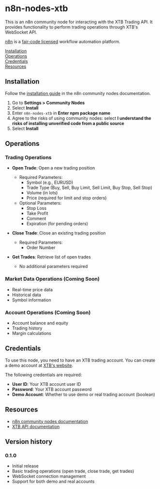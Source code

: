 # n8n-nodes-xtb

This is an n8n community node for interacting with the XTB Trading API. It provides functionality to perform trading operations through XTB's WebSocket API.

[n8n](https://n8n.io/) is a [fair-code licensed](https://docs.n8n.io/reference/license/) workflow automation platform.

[Installation](#installation)  
[Operations](#operations)  
[Credentials](#credentials)  
[Resources](#resources)  

## Installation

Follow the [installation guide](https://docs.n8n.io/integrations/community-nodes/installation/) in the n8n community nodes documentation.

1. Go to **Settings > Community Nodes**
2. Select **Install**
3. Enter `n8n-nodes-xtb` in **Enter npm package name**
4. Agree to the risks of using community nodes: select **I understand the risks of installing unverified code from a public source**
5. Select **Install**

## Operations

### Trading Operations

- **Open Trade**: Open a new trading position
  - Required Parameters:
    - Symbol (e.g., EURUSD)
    - Trade Type (Buy, Sell, Buy Limit, Sell Limit, Buy Stop, Sell Stop)
    - Volume (in lots)
    - Price (required for limit and stop orders)
  - Optional Parameters:
    - Stop Loss
    - Take Profit
    - Comment
    - Expiration (for pending orders)

- **Close Trade**: Close an existing trading position
  - Required Parameters:
    - Order Number

- **Get Trades**: Retrieve list of open trades
  - No additional parameters required

### Market Data Operations (Coming Soon)

- Real-time price data
- Historical data
- Symbol information

### Account Operations (Coming Soon)

- Account balance and equity
- Trading history
- Margin calculations

## Credentials

To use this node, you need to have an XTB trading account. You can create a demo account at [XTB's website](https://www.xtb.com/).

The following credentials are required:
- **User ID**: Your XTB account user ID
- **Password**: Your XTB account password
- **Demo Account**: Whether to use demo or real trading account (boolean)

## Resources

* [n8n community nodes documentation](https://docs.n8n.io/integrations/community-nodes/)
* [XTB API documentation](https://developers.xstore.pro/documentation/)

## Version history

### 0.1.0

- Initial release
- Basic trading operations (open trade, close trade, get trades)
- WebSocket connection management
- Support for both demo and real accounts
